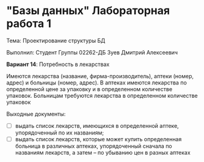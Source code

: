# "Базы данных" Лабораторная работа 1

Тема: Проектирование структуры БД

Выполнил: Студент Группы 02262-ДБ Зуев Дмитрий Алексеевич

**Вариант 14**: Потребность в лекарствах

Имеются лекарства (название, фирма-производитель), аптеки (номер,
адрес) и больницы (номер, адрес). В аптеках имеются лекарства по
определенной цене за упаковку и в определенном количестве упаковок.
Больницам требуются лекарства в определенном количестве упаковок

Выходные документы:
- [ ] выдать список лекарств, имеющихся в определенной аптеке,
упорядоченный по их названиям;
- [ ] выдать список лекарств, которые может купить определенная
больница в различных аптеках, упорядоченный сначала по
названиям лекарств, а затем – по убыванию цен в разных аптеках
